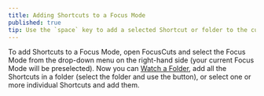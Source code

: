 ```yaml
---
title: Adding Shortcuts to a Focus Mode
published: true
tip: Use the `space` key to add a selected Shortcut or folder to the current Focus Mode. You can also type a few characters (such as the start of your Shortcut name) to jump to that in the list.
---
```

To add Shortcuts to a Focus Mode, open FocusCuts and select the Focus Mode from the drop-down menu on the right-hand side (your current Focus Mode will be preselected). Now you can [Watch a Folder](watch-a-folder.md), add all the Shortcuts in a folder (select the folder and use the <object type="image/svg+xml" class="inline menubar-icon"
data="/assets/icons/chevron_right.svg"></object> button), or select one or more individual Shortcuts and add them.